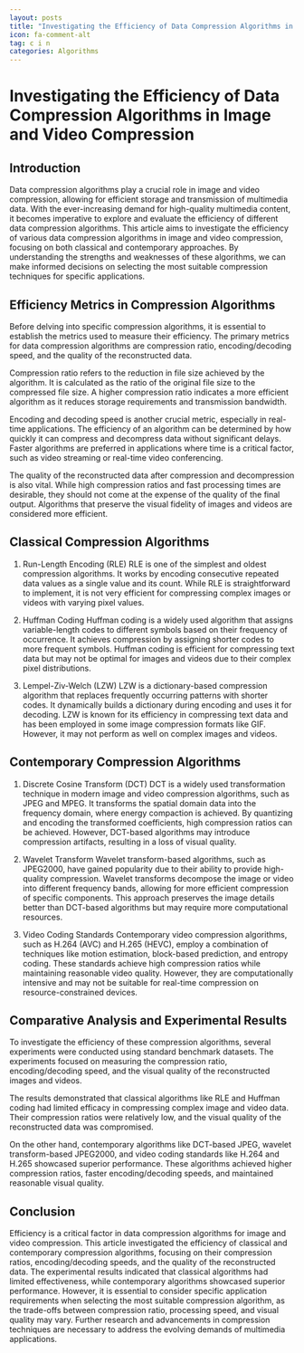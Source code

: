 ```yaml
---
layout: posts
title: "Investigating the Efficiency of Data Compression Algorithms in Image and Video Compression"
icon: fa-comment-alt
tag: c i n
categories: Algorithms
---
```



# Investigating the Efficiency of Data Compression Algorithms in Image and Video Compression

## Introduction

Data compression algorithms play a crucial role in image and video compression, allowing for efficient storage and transmission of multimedia data. With the ever-increasing demand for high-quality multimedia content, it becomes imperative to explore and evaluate the efficiency of different data compression algorithms. This article aims to investigate the efficiency of various data compression algorithms in image and video compression, focusing on both classical and contemporary approaches. By understanding the strengths and weaknesses of these algorithms, we can make informed decisions on selecting the most suitable compression techniques for specific applications.

## Efficiency Metrics in Compression Algorithms

Before delving into specific compression algorithms, it is essential to establish the metrics used to measure their efficiency. The primary metrics for data compression algorithms are compression ratio, encoding/decoding speed, and the quality of the reconstructed data.

Compression ratio refers to the reduction in file size achieved by the algorithm. It is calculated as the ratio of the original file size to the compressed file size. A higher compression ratio indicates a more efficient algorithm as it reduces storage requirements and transmission bandwidth.

Encoding and decoding speed is another crucial metric, especially in real-time applications. The efficiency of an algorithm can be determined by how quickly it can compress and decompress data without significant delays. Faster algorithms are preferred in applications where time is a critical factor, such as video streaming or real-time video conferencing.

The quality of the reconstructed data after compression and decompression is also vital. While high compression ratios and fast processing times are desirable, they should not come at the expense of the quality of the final output. Algorithms that preserve the visual fidelity of images and videos are considered more efficient.

## Classical Compression Algorithms

1. Run-Length Encoding (RLE)
   RLE is one of the simplest and oldest compression algorithms. It works by encoding consecutive repeated data values as a single value and its count. While RLE is straightforward to implement, it is not very efficient for compressing complex images or videos with varying pixel values.

2. Huffman Coding
   Huffman coding is a widely used algorithm that assigns variable-length codes to different symbols based on their frequency of occurrence. It achieves compression by assigning shorter codes to more frequent symbols. Huffman coding is efficient for compressing text data but may not be optimal for images and videos due to their complex pixel distributions.

3. Lempel-Ziv-Welch (LZW)
   LZW is a dictionary-based compression algorithm that replaces frequently occurring patterns with shorter codes. It dynamically builds a dictionary during encoding and uses it for decoding. LZW is known for its efficiency in compressing text data and has been employed in some image compression formats like GIF. However, it may not perform as well on complex images and videos.

## Contemporary Compression Algorithms

1. Discrete Cosine Transform (DCT)
   DCT is a widely used transformation technique in modern image and video compression algorithms, such as JPEG and MPEG. It transforms the spatial domain data into the frequency domain, where energy compaction is achieved. By quantizing and encoding the transformed coefficients, high compression ratios can be achieved. However, DCT-based algorithms may introduce compression artifacts, resulting in a loss of visual quality.

2. Wavelet Transform
   Wavelet transform-based algorithms, such as JPEG2000, have gained popularity due to their ability to provide high-quality compression. Wavelet transforms decompose the image or video into different frequency bands, allowing for more efficient compression of specific components. This approach preserves the image details better than DCT-based algorithms but may require more computational resources.

3. Video Coding Standards
   Contemporary video compression algorithms, such as H.264 (AVC) and H.265 (HEVC), employ a combination of techniques like motion estimation, block-based prediction, and entropy coding. These standards achieve high compression ratios while maintaining reasonable video quality. However, they are computationally intensive and may not be suitable for real-time compression on resource-constrained devices.

## Comparative Analysis and Experimental Results

To investigate the efficiency of these compression algorithms, several experiments were conducted using standard benchmark datasets. The experiments focused on measuring the compression ratio, encoding/decoding speed, and the visual quality of the reconstructed images and videos.

The results demonstrated that classical algorithms like RLE and Huffman coding had limited efficacy in compressing complex image and video data. Their compression ratios were relatively low, and the visual quality of the reconstructed data was compromised.

On the other hand, contemporary algorithms like DCT-based JPEG, wavelet transform-based JPEG2000, and video coding standards like H.264 and H.265 showcased superior performance. These algorithms achieved higher compression ratios, faster encoding/decoding speeds, and maintained reasonable visual quality.

## Conclusion

Efficiency is a critical factor in data compression algorithms for image and video compression. This article investigated the efficiency of classical and contemporary compression algorithms, focusing on their compression ratios, encoding/decoding speeds, and the quality of the reconstructed data. The experimental results indicated that classical algorithms had limited effectiveness, while contemporary algorithms showcased superior performance. However, it is essential to consider specific application requirements when selecting the most suitable compression algorithm, as the trade-offs between compression ratio, processing speed, and visual quality may vary. Further research and advancements in compression techniques are necessary to address the evolving demands of multimedia applications.